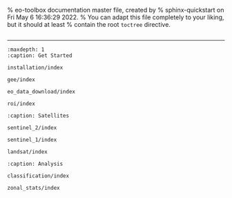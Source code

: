 % eo-toolbox documentation master file, created by
% sphinx-quickstart on Fri May  6 16:36:29 2022.
% You can adapt this file completely to your liking, but it should at least
% contain the root `toctree` directive.


```{include} ../../README.md
```

---

```{toctree}
:maxdepth: 1
:caption: Get Started

installation/index

gee/index

eo_data_download/index

roi/index

:caption: Satellites

sentinel_2/index

sentinel_1/index

landsat/index

:caption: Analysis

classification/index

zonal_stats/index

```